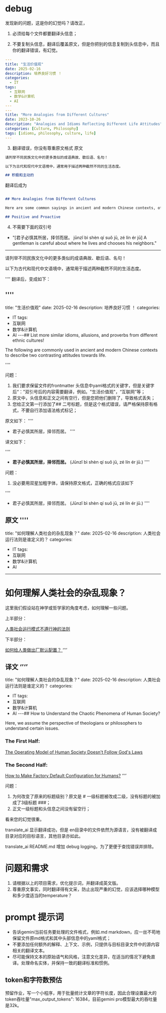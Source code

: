 
# debug
发现新的问题，这是你的幻觉吗？请改正，

1. 必须给每个文件都要翻译头信息；

2. 不要复制头信息，翻译后覆盖原文，但是你把别的信息复制到头信息中，而且你的翻译错误，有幻觉。

``` yaml
---
title: "生活价值观"
date: 2025-02-16
description: 培养良好习惯 ！
categories:
  - IT
tags:
  - 互联网
  - 数学&计算机
  - AI
---
---
title: "More Analogies from Different Cultures"
date: 2023-10-26
description: "Analogies and Idioms Reflecting Different Life Attitudes"
categories: [Culture, Philosophy]
tags: [idioms, philosophy, culture, life]
---

```

3. 翻译错误，你没有尊重原文格式
原文
```md
请列举不同民族文化中的更多类似的成语典故、歇后语、名句！

以下为古代和现代中文语境中，通常用于描述两种截然不同的生活态度。

## 积极和主动的

```
翻译后成为

```md

## More Analogies from Different Cultures

Here are some common sayings in ancient and modern Chinese contexts, often used to describe two distinct attitudes towards life.

## Positive and Proactive

```


4. 不需要下面的双引号

- "[君子必慎其所居，择邻而居。 jūnzǐ bì shèn qí suǒ jū, zé lín ér jū] A gentleman is careful about where he lives and chooses his neighbors."



--------

请列举不同民族文化中的更多类似的成语典故、歇后语、名句！

以下为古代和现代中文语境中，通常用于描述两种截然不同的生活态度。

''''
翻译后，变成如下：

''''
---
title: "生活价值观"
date: 2025-02-16
description: 培养良好习惯 ！
categories:
  - IT
tags:
  - 互联网
  - 数学&计算机
  - AI
---## List more similar idioms, allusions, and proverbs from different ethnic cultures!

The following are commonly used in ancient and modern Chinese contexts to describe two contrasting attitudes towards life.

''''

问题：
1. 我们要求保留文件的frontmatter 头信息中yaml格式的关键字，但是关键字后“：”双引号后的内容需要翻译，例如。"生活价值观"，“互联网”等；
2. 原文中，头信息和正文之间有空行，但是您把他们删除了，导致格式丢失；
3. 您给正文第一行添加了## 二号标题，但是这个格式错误，请严格保持原有格式，不要自行添加语法格式标记；


原文如下：
''''
- 君子必慎其所居，择邻而居。
''''

译文如下：

''''
- **君子必慎其所居，择邻而居。** (Jūnzǐ bì shèn qí suǒ jū, zé lín ér jū.)
''''

问题：
1. 没必要用双星加粗字体，请保持原文格式，正确的格式应该如下

''''
- 君子必慎其所居，择邻而居。 (Jūnzǐ bì shèn qí suǒ jū, zé lín ér jū.)
''''


原文
''''
---
title: "如何理解人类社会的杂乱现象？"
date: 2025-02-16
description: 人类社会运行法则是谁定义的？
categories:
  - IT
tags:
  - 互联网
  - 数学&计算机
  - AI
---


# 如何理解人类社会的杂乱现象？


这里我们假设站在神学或哲学家的角度考虑，如何理解一些问题。


上半部分：

[人类社会运行模式不遵行神的法则](The-operating-model-of-human-society-doesn't-follow-God’s-laws.md "mention")

下半部分：

[如何给人类做出厂默认配置？ ](How-to-make-factory-default-configuration-for-humans?.md "mention")
‘’‘’

译文
‘’‘’
---
title: "如何理解人类社会的杂乱现象？"
date: 2025-02-16
description: 人类社会运行法则是谁定义的？
categories:
  - IT
tags:
  - 互联网
  - 数学&计算机
  - AI
---## How to Understand the Chaotic Phenomena of Human Society?

Here, we assume the perspective of theologians or philosophers to understand certain issues.

### The First Half:

[The Operating Model of Human Society Doesn't Follow God's Laws](The-operating-model-of-human-society-doesn't-follow-God’s-laws.md "mention")

### The Second Half:

[How to Make Factory Default Configuration for Humans?](How-to-make-factory-default-configuration-for-humans?.md "mention")
‘’‘’

问题：
1. 为何改变了原来的标题级别？原文是 # 一级标题被改成二级，没有标题的被加成了3级标题 ###；
2. 正文一级标题和头信息之间没有留空行；


看来您的幻觉很重。



translate_ai 显示翻译成功，但是 en目录中的文件依然为源语言，没有被翻译成目录对应的目标语言，其他目录亦如此。

translate_ai README.md 增加 debug logging，为了更便于查找错误并排除。



# 问题和需求

1. 请根据以上的项目需求，优化提示词，并翻译成英文版。
2. 尊重原文事实，同时翻译得有文采，防止出现严重的幻觉，应该选择哪种模型和多少度适当的temperature？



# prompt 提示词

* 告诉gemini当前任务要处理的文件格式，例如.md markdown，应一丝不苟地保留文件原md格式和其中头部信息中的yaml格式；
* 不要添加任何额外的解释、上下文、示例，只提供与目标目录文件中的源内容相关的翻译文本。
* 尽可能保持文本的原始语气和风格，注意文化差异，在适当的情况下避免直译。处理命名实体，并保持一致的翻译标准和惯例。




## token和字符数预估

预留作业，写一个小程序，用于批量统计文章的字符长度，因此合理设置最大的token吞吐量"max_output_tokens": 16384，目前gemini pro模型最大的吞吐量是32k。
